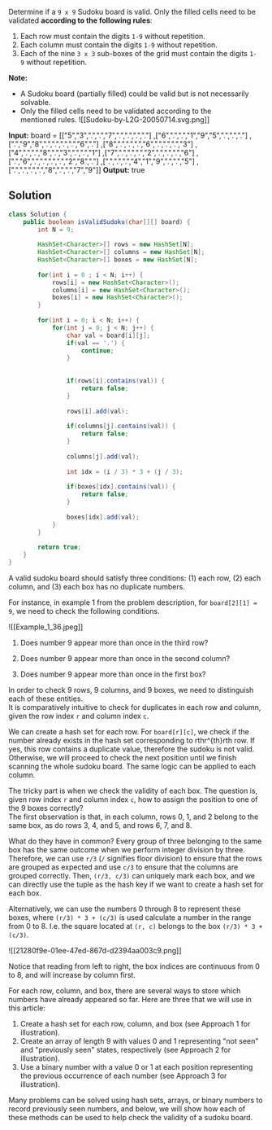 Determine if a `9 x 9` Sudoku board is valid. Only the filled cells need to be validated **according to the following rules**:

1. Each row must contain the digits `1-9` without repetition.
2. Each column must contain the digits `1-9` without repetition.
3. Each of the nine `3 x 3` sub-boxes of the grid must contain the digits `1-9` without repetition.

**Note:**

- A Sudoku board (partially filled) could be valid but is not necessarily solvable.
- Only the filled cells need to be validated according to the mentioned rules.
![[Sudoku-by-L2G-20050714.svg.png]]

**Input:** board = 
[["5","3",".",".","7",".",".",".","."]
,["6",".",".","1","9","5",".",".","."]
,[".","9","8",".",".",".",".","6","."]
,["8",".",".",".","6",".",".",".","3"]
,["4",".",".","8",".","3",".",".","1"]
,["7",".",".",".","2",".",".",".","6"]
,[".","6",".",".",".",".","2","8","."]
,[".",".",".","4","1","9",".",".","5"]
,[".",".",".",".","8",".",".","7","9"]]
**Output:** true

## Solution

```java
class Solution {
    public boolean isValidSudoku(char[][] board) {
        int N = 9;
        
        HashSet<Character>[] rows = new HashSet[N];
        HashSet<Character>[] columns = new HashSet[N];
        HashSet<Character>[] boxes = new HashSet[N];
        
        for(int i = 0 ; i < N; i++) {
            rows[i] = new HashSet<Character>();
            columns[i] = new HashSet<Character>();
            boxes[i] = new HashSet<Character>();
        }
        
        for(int i = 0; i < N; i++) {
            for(int j = 0; j < N; j++) {
                char val = board[i][j];
                if(val == '.') {
                    continue;
                }
                
                
                if(rows[i].contains(val)) {
                    return false;
                }
                
                rows[i].add(val);
                
                if(columns[j].contains(val)) {
                    return false;
                }
                
                columns[j].add(val);
                
                int idx = (i / 3) * 3 + (j / 3);
                
                if(boxes[idx].contains(val)) {
                    return false;
                }
                
                boxes[idx].add(val);
            }
        }
        
        return true;
    }
}
```

A valid sudoku board should satisfy three conditions: (1) each row, (2) each column, and (3) each box has no duplicate numbers.

For instance, in example 1 from the problem description, for `board[2][1] = 9`, we need to check the following conditions.

![[Example_1_36.jpeg]]

1. Does number 9 appear more than once in the third row?
    
2. Does number 9 appear more than once in the second column?
    
3. Does number 9 appear more than once in the first box?
    

In order to check 9 rows, 9 columns, and 9 boxes, we need to distinguish each of these entities.  
It is comparatively intuitive to check for duplicates in each row and column, given the row index `r` and column index `c`.

We can create a hash set for each row. For `board[r][c]`, we check if the number already exists in the hash set corresponding to rthr^{th}rth row. If yes, this row contains a duplicate value, therefore the sudoku is not valid. Otherwise, we will proceed to check the next position until we finish scanning the whole sudoku board. The same logic can be applied to each column.

The tricky part is when we check the validity of each box. The question is, given row index `r` and column index `c`, how to assign the position to one of the 9 boxes correctly?  
The first observation is that, in each column, rows 0, 1, and 2 belong to the same box, as do rows 3, 4, and 5, and rows 6, 7, and 8.

What do they have in common? Every group of three belonging to the same box has the same outcome when we perform integer division by three. Therefore, we can use `r/3` (`/` signifies floor division) to ensure that the rows are grouped as expected and use `c/3` to ensure that the columns are grouped correctly. Then, `(r/3, c/3)` can uniquely mark each box, and we can directly use the tuple as the hash key if we want to create a hash set for each box.

Alternatively, we can use the numbers 0 through 8 to represent these boxes, where `(r/3) * 3 + (c/3)` is used calculate a number in the range from 0 to 8. I.e. the square located at `(r, c)` belongs to the box `(r/3) * 3 + (c/3)`.

![[21280f9e-01ee-47ed-867d-d2394aa003c9.png]]

Notice that reading from left to right, the box indices are continuous from 0 to 8, and will increase by column first.

For each row, column, and box, there are several ways to store which numbers have already appeared so far. Here are three that we will use in this article:

1. Create a hash set for each row, column, and box (see Approach 1 for illustration).
2. Create an array of length 9 with values 0 and 1 representing "not seen" and "previously seen" states, respectively (see Approach 2 for illustration).
3. Use a binary number with a value 0 or 1 at each position representing the previous occurrence of each number (see Approach 3 for illustration).

Many problems can be solved using hash sets, arrays, or binary numbers to record previously seen numbers, and below, we will show how each of these methods can be used to help check the validity of a sudoku board.

